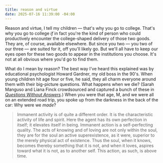 ```yaml
---
title: reason and virtue
date: 2025-07-16 11:39:00 -04:00
---
```


Reason and virtue, I tell my children — that's why you go to college. That's why you go to college *if* in fact you're the kind of person who could productively encounter the college-shaped delivery of those two goods. They are, of course, available elsewhere. But since you two — you two of our three — are suited for it, off you'll likely go. But we'll all have to keep our eyes open for these two goods to appear in the institutions you choose. It's not at all obvious where you'd go to find them.

What do I mean by reason? The best way I've heard this explained was by educational psychologist Howard Gardner, my old boss in the 90's. When young children hit age four or five, he said, they all charm everyone around them with their big-picture questions. What happens when we die? (Sarah Manguso and Liana Finck crowdsourced and captured a bunch of these in *[Questions Without Answers](https://www.sarahmanguso.com/questions-without-answers)*.) When you were that age, M, and we were all on an extended road trip, you spoke up from the darkness in the back of the car: Why were we *made*?

> Immanent activity is of quite a different order. It is the characteristic activity of life and spirit. Here the agent has its own perfection in itself; it elevates itself in being. Immanent action is a self-perfecting quality. The acts of knowing and of loving are not only within the soul, they are for the soul an active superexistence, as it were, superior to the merely physical act of existence. Thus the soul, when it knows, becomes thereby something that it is not, and when it loves, aspires toward what it is not, as to another self. This action, as such, is above time.